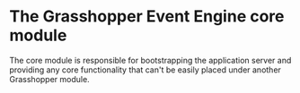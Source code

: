 # The Grasshopper Event Engine core module

The core module is responsible for bootstrapping the application server
and providing any core functionality that can't be easily placed under
another Grasshopper module.
